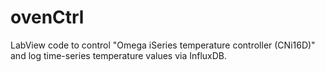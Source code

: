 # ovenCtrl
LabView code to control "Omega iSeries temperature controller (CNi16D)" and log time-series temperature values via InfluxDB.
